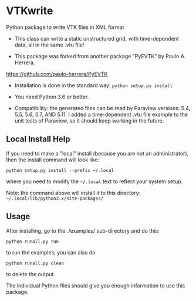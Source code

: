 # VTKwrite

Python package to write VTK files in XML format

- This class can write a static unstructured grid, with time-dependent data, all in the same .vtu file!

- This package was forked from another package "PyEVTK" by Paulo A. Herrera.

https://github.com/paulo-herrera/PyEVTK

- Installation is done in the standard way:  ```python setup.py install```

- You need Python 3.6 or better.

- Compatibility: the generated files can be read by Paraview versions: 5.4, 5.5, 5.6, 5.7, AND 5.11.  I added a time-dependent .vtu file example to the unit tests of Paraview, so it should keep working in the future.

## Local Install Help

If you need to make a "local" install (because you are not an administrator), then the install command will look like:

```
python setup.py install --prefix ~/.local
```

where you need to modify the ```~/.local``` text to reflect your system setup.

Note: the command above will install it to this directory: ```~/.local/lib/python3.x/site-packages/```

## Usage

After installing, go to the ./examples/ sub-directory and do this:
```
python runall.py run
```
to run the examples; you can also do
```
python runall.py clean
```
to delete the output.

The individual Python files should give you enough information to use this package.
